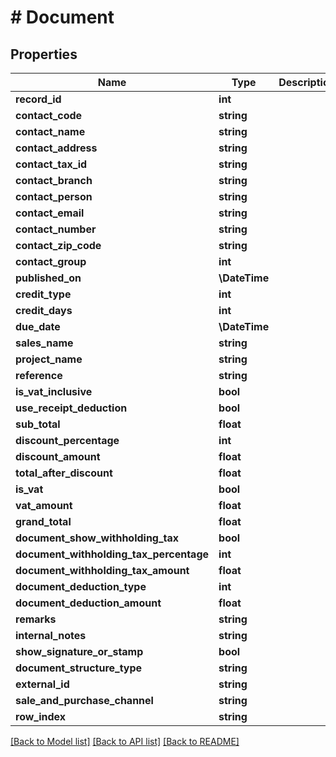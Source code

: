 # # Document

## Properties

Name | Type | Description | Notes
------------ | ------------- | ------------- | -------------
**record_id** | **int** |  | [optional]
**contact_code** | **string** |  | [optional]
**contact_name** | **string** |  | [optional]
**contact_address** | **string** |  | [optional]
**contact_tax_id** | **string** |  | [optional]
**contact_branch** | **string** |  | [optional]
**contact_person** | **string** |  | [optional]
**contact_email** | **string** |  | [optional]
**contact_number** | **string** |  | [optional]
**contact_zip_code** | **string** |  | [optional]
**contact_group** | **int** |  | [optional]
**published_on** | **\DateTime** |  | [optional]
**credit_type** | **int** |  | [optional]
**credit_days** | **int** |  | [optional]
**due_date** | **\DateTime** |  | [optional]
**sales_name** | **string** |  | [optional]
**project_name** | **string** |  | [optional]
**reference** | **string** |  | [optional]
**is_vat_inclusive** | **bool** |  | [optional]
**use_receipt_deduction** | **bool** |  | [optional]
**sub_total** | **float** |  | [optional]
**discount_percentage** | **int** |  | [optional]
**discount_amount** | **float** |  | [optional]
**total_after_discount** | **float** |  | [optional]
**is_vat** | **bool** |  | [optional]
**vat_amount** | **float** |  | [optional]
**grand_total** | **float** |  | [optional]
**document_show_withholding_tax** | **bool** |  | [optional]
**document_withholding_tax_percentage** | **int** |  | [optional]
**document_withholding_tax_amount** | **float** |  | [optional]
**document_deduction_type** | **int** |  | [optional]
**document_deduction_amount** | **float** |  | [optional]
**remarks** | **string** |  | [optional]
**internal_notes** | **string** |  | [optional]
**show_signature_or_stamp** | **bool** |  | [optional]
**document_structure_type** | **string** |  | [optional]
**external_id** | **string** |  | [optional]
**sale_and_purchase_channel** | **string** |  | [optional]
**row_index** | **string** |  | [optional]

[[Back to Model list]](../../README.md#models) [[Back to API list]](../../README.md#endpoints) [[Back to README]](../../README.md)
